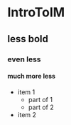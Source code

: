 # IntroToIM
## less bold
### even less
#### much more less

- item 1
   - part of 1
   - part of 2
- item 2

